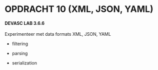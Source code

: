 # OPDRACHT 10 (XML, JSON, YAML)

#### DEVASC LAB 3.6.6

Experimenteer met data formats XML, JSON, YAML

- filtering

- parsing

- serialization
